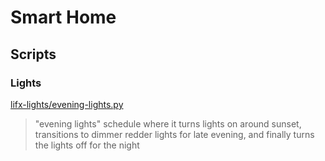 # Smart Home

## Scripts

### Lights

[lifx-lights/evening-lights.py](scripts/lifx-lights/evening-lights.py)
> "evening lights" schedule where it turns lights on around sunset, transitions to dimmer redder lights for late evening, and finally turns the lights off for the night

